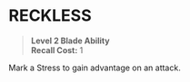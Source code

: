 # RECKLESS

> **Level 2 Blade Ability**  
> **Recall Cost:** 1

Mark a Stress to gain advantage on an attack.